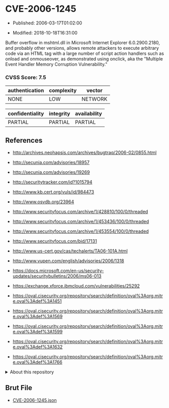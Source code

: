 # CVE-2006-1245

- Published: 2006-03-17T01:02:00

- Modified: 2018-10-18T16:31:00

Buffer overflow in mshtml.dll in Microsoft Internet Explorer 6.0.2900.2180, and probably other versions, allows remote attackers to execute arbitrary code via an HTML tag with a large number of script action handlers such as onload and onmouseover, as demonstrated using onclick, aka the "Multiple Event Handler Memory Corruption Vulnerability."

### CVSS Score: **7.5**

| authentication | complexity | vector |
| --- | --- | --- |
| NONE | LOW | NETWORK |

| confidentiality | integrity | availability |
| --- | --- | --- |
| PARTIAL | PARTIAL | PARTIAL |

## References

* http://archives.neohapsis.com/archives/bugtraq/2006-02/0855.html

* http://secunia.com/advisories/18957

* http://secunia.com/advisories/19269

* http://securitytracker.com/id?1015794

* http://www.kb.cert.org/vuls/id/984473

* http://www.osvdb.org/23964

* http://www.securityfocus.com/archive/1/428810/100/0/threaded

* http://www.securityfocus.com/archive/1/453436/100/0/threaded

* http://www.securityfocus.com/archive/1/453554/100/0/threaded

* http://www.securityfocus.com/bid/17131

* http://www.us-cert.gov/cas/techalerts/TA06-101A.html

* http://www.vupen.com/english/advisories/2006/1318

* https://docs.microsoft.com/en-us/security-updates/securitybulletins/2006/ms06-013

* https://exchange.xforce.ibmcloud.com/vulnerabilities/25292

* https://oval.cisecurity.org/repository/search/definition/oval%3Aorg.mitre.oval%3Adef%3A1451

* https://oval.cisecurity.org/repository/search/definition/oval%3Aorg.mitre.oval%3Adef%3A1569

* https://oval.cisecurity.org/repository/search/definition/oval%3Aorg.mitre.oval%3Adef%3A1599

* https://oval.cisecurity.org/repository/search/definition/oval%3Aorg.mitre.oval%3Adef%3A1632

* https://oval.cisecurity.org/repository/search/definition/oval%3Aorg.mitre.oval%3Adef%3A1766

<details>
<summary>About this repository</summary> 

  This repository is part of the project [Live Hack CVE](https://github.com/Live-Hack-CVE). Main website can be found [www.live-hack.org](https://www.live-hack.org) 
  
  Made by [Sn0wAlice](https://github.com/Sn0wAlice) for the people that care about security and need to have a feed of the latest CVEs. Hope you enjoy it, don't forget to star the repo and follow me on [Twitter](https://twitter.com/Sn0wAlice) and [Github](https://github.com/Sn0wAlice). And that is my [personnal website](https://www.alice-snow.me/)

  - [Home Page](https://github.com/Live-Hack-CVE)
  - [Framework](https://github.com/Live-Hack-CVE/cve-framework)
  - [CVE database](https://github.com/Live-Hack-CVE/full_database)
  - [Changelog](https://github.com/Live-Hack-CVE/Changelog)
</details>

## Brut File

* [CVE-2006-1245.json](https://raw.githubusercontent.com/Live-Hack-CVE/full_database/main/cves/2006/CVE-2006-1245.json)

